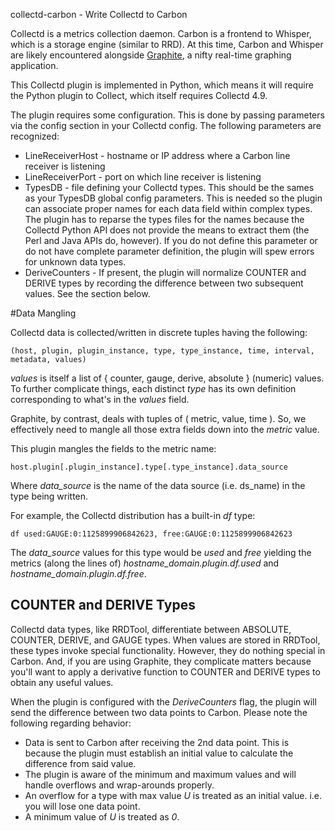 collectd-carbon - Write Collectd to Carbon

Collectd is a metrics collection daemon. Carbon is a frontend to Whisper, which is a storage engine (similar to RRD). At this time, Carbon and Whisper are likely encountered alongside [Graphite](http://graphite.wikidot.com/start), a nifty real-time graphing application.

This Collectd plugin is implemented in Python, which means it will require the Python plugin to Collect, which itself requires Collectd 4.9.

The plugin requires some configuration. This is done by passing parameters via the <Module> config section in your Collectd config. The following parameters are recognized:

* LineReceiverHost - hostname or IP address where a Carbon line receiver is listening
* LineReceiverPort - port on which line receiver is listening
* TypesDB - file defining your Collectd types. This should be the sames as your TypesDB global config parameters. This is needed so the plugin can associate proper names for each data field within complex types. The plugin has to reparse the types files for the names because the Collectd Python API does not provide the means to extract them (the Perl and Java APIs do, however). If you do not define this parameter or do not have complete parameter definition, the plugin will spew errors for unknown data types.
* DeriveCounters - If present, the plugin will normalize COUNTER and DERIVE types by recording the difference between two subsequent values. See the section below.

#Data Mangling

Collectd data is collected/written in discrete tuples having the following:

    (host, plugin, plugin_instance, type, type_instance, time, interval, metadata, values)

_values_ is itself a list of { counter, gauge, derive, absolute } (numeric) values. To further complicate things, each distinct _type_ has its own definition corresponding to what's in the _values_ field.

Graphite, by contrast, deals with tuples of ( metric, value, time ). So, we effectively need to mangle all those extra fields down into the _metric_ value.

This plugin mangles the fields to the metric name:

    host.plugin[.plugin_instance].type[.type_instance].data_source

Where *data_source* is the name of the data source (i.e. ds_name) in the type being written.

For example, the Collectd distribution has a built-in _df_ type:

    df used:GAUGE:0:1125899906842623, free:GAUGE:0:1125899906842623

The *data_source* values for this type would be *used* and *free* yielding the metrics (along the lines of) *hostname_domain.plugin.df.used* and *hostname_domain.plugin.df.free*.

## COUNTER and DERIVE Types

Collectd data types, like RRDTool, differentiate between ABSOLUTE, COUNTER, DERIVE, and GAUGE types. When values are stored in RRDTool, these types invoke special functionality. However, they do nothing special in Carbon. And, if you are using Graphite, they complicate matters because you'll want to apply a derivative function to COUNTER and DERIVE types to obtain any useful values.

When the plugin is configured with the *DeriveCounters* flag, the plugin will send the difference between two data points to Carbon. Please note the following regarding behavior:

* Data is sent to Carbon after receiving the 2nd data point. This is because the plugin must establish an initial value to calculate the difference from said value.
* The plugin is aware of the minimum and maximum values and will handle overflows and wrap-arounds properly.
* An overflow for a type with max value *U* is treated as an initial value. i.e. you will lose one data point.
* A minimum value of *U* is treated as *0*.
